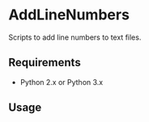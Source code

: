 # AddLineNumbers
Scripts to add line numbers to text files.

## Requirements
- Python 2.x or Python 3.x

## Usage
